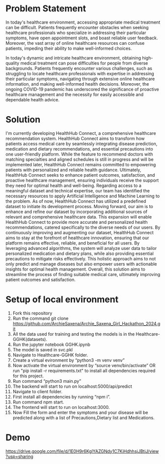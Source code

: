 <h1>Problem Statement</h1>

In today's healthcare environment, accessing appropriate medical treatment can be difficult. Patients frequently encounter obstacles when seeking healthcare professionals who specialize in addressing their particular symptoms, have open appointment slots, and boast reliable user feedback. Moreover, the vast array of online healthcare resources can confuse patients, impeding their ability to make well-informed choices.

In today's dynamic and intricate healthcare environment, obtaining high-quality medical treatment can pose difficulties for people from diverse backgrounds. Patients frequently encounter various challenges, such as struggling to locate healthcare professionals with expertise in addressing their particular symptoms, navigating through extensive online healthcare information, and making well-informed health decisions. Moreover, the ongoing COVID-19 pandemic has underscored the significance of proactive healthcare management and the necessity for easily accessible and dependable health advice.


<h1>Solution</h1>

I'm currently developing HealthHub Connect, a comprehensive healthcare recommendation system. HealthHub Connect aims to transform how patients access medical care by seamlessly integrating disease prediction, medication and dietary recommendations, and essential precautions into one user-friendly platform. While the feature to recommend doctors with matching specialties and aligned schedules is still in progress and will be implemented later, HealthHub Connect remains committed to empowering patients with personalized and reliable health guidance. Ultimately, HealthHub Connect seeks to enhance patient outcomes, satisfaction, and proactive healthcare management, ensuring individuals receive the support they need for optimal health and well-being.
Regarding access to a meaningful dataset and technical expertise, our team has identified the necessary resources to apply Artificial Intelligence and Machine Learning to the problem. As of now, HealthHub Connect has utilized a predefined dataset to initiate its development process. Moving forward, our aim is to enhance and refine our dataset by incorporating additional sources of relevant and comprehensive healthcare data. This expansion will enable HealthHub Connect to provide more accurate and personalized health recommendations, catered specifically to the diverse needs of our users. By continuously improving and augmenting our dataset, HealthHub Connect aims to stay at the forefront of healthcare innovation, ensuring that our platform remains effective, reliable, and beneficial for all users.
By leveraging advanced algorithms, the system will analyze user data to tailor personalized medication and dietary plans, while also providing essential precautions to mitigate risks effectively. This holistic approach aims to not only predict and manage diseases but also empower users with actionable insights for optimal health management.
Overall, this solution aims to streamline the process of finding suitable medical care, ultimately improving patient outcomes and satisfaction.



<h1>Setup of local environment</h1>

1. Fork this repository
2. Run the command git clone https://github.com/ArchieSaxena/Archie_Saxena_Girl_Hackathon_2024.git
3. All the data used for training and testing the models is in the Healthcare-GGHK(datasets).
4. Run the jupyter notebook GGHK.ipynb
5. The model is saved in svc.pkl
6. Navigate to Healthcare-GGHK folder.
7. Create a virtual evironment by “python3 -m venv venv”
8. Now activate the virtual environment by “source venv/bin/activate” OR run "pip install -r requirements.txt" to install all dependencies required for this project.
9. Run command “python3 main.py”
10. The backend will start to run on localhost:5000/api/predict
11. Navigate to client folder.
12. First install all dependencies by running “npm i”.
13. Run command npm start.
14. The frontend will start to run on localhost:3000.
15. Now Fill the form and enter the symptoms and your disease will be predicted along with a list of Precautions,Dietary list and Medications.


<h1>Demo</h1>

https://drive.google.com/file/d/1E0H9r6KglYAZGNdy1C7KiHdhhsjJBtiJ/view?usp=sharing


